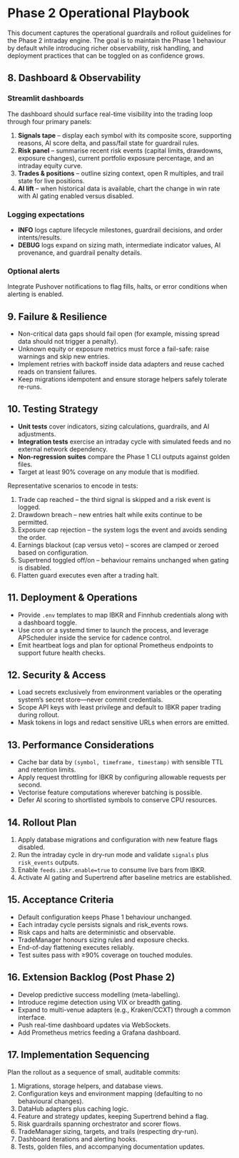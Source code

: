 # Phase 2 Operational Playbook

This document captures the operational guardrails and rollout guidelines for the Phase 2 intraday engine. The goal is to maintain the Phase 1 behaviour by default while introducing richer observability, risk handling, and deployment practices that can be toggled on as confidence grows.

## 8. Dashboard & Observability

### Streamlit dashboards
The dashboard should surface real-time visibility into the trading loop through four primary panels:

1. **Signals tape** – display each symbol with its composite score, supporting reasons, AI score delta, and pass/fail state for guardrail rules.
2. **Risk panel** – summarise recent risk events (capital limits, drawdowns, exposure changes), current portfolio exposure percentage, and an intraday equity curve.
3. **Trades & positions** – outline sizing context, open R multiples, and trail state for live positions.
4. **AI lift** – when historical data is available, chart the change in win rate with AI gating enabled versus disabled.

### Logging expectations
* **INFO** logs capture lifecycle milestones, guardrail decisions, and order intents/results.
* **DEBUG** logs expand on sizing math, intermediate indicator values, AI provenance, and guardrail penalty details.

### Optional alerts
Integrate Pushover notifications to flag fills, halts, or error conditions when alerting is enabled.

## 9. Failure & Resilience
* Non-critical data gaps should fail open (for example, missing spread data should not trigger a penalty).
* Unknown equity or exposure metrics must force a fail-safe: raise warnings and skip new entries.
* Implement retries with backoff inside data adapters and reuse cached reads on transient failures.
* Keep migrations idempotent and ensure storage helpers safely tolerate re-runs.

## 10. Testing Strategy
* **Unit tests** cover indicators, sizing calculations, guardrails, and AI adjustments.
* **Integration tests** exercise an intraday cycle with simulated feeds and no external network dependency.
* **Non-regression suites** compare the Phase 1 CLI outputs against golden files.
* Target at least 90% coverage on any module that is modified.

Representative scenarios to encode in tests:
1. Trade cap reached – the third signal is skipped and a risk event is logged.
2. Drawdown breach – new entries halt while exits continue to be permitted.
3. Exposure cap rejection – the system logs the event and avoids sending the order.
4. Earnings blackout (cap versus veto) – scores are clamped or zeroed based on configuration.
5. Supertrend toggled off/on – behaviour remains unchanged when gating is disabled.
6. Flatten guard executes even after a trading halt.

## 11. Deployment & Operations
* Provide `.env` templates to map IBKR and Finnhub credentials along with a dashboard toggle.
* Use cron or a systemd timer to launch the process, and leverage APScheduler inside the service for cadence control.
* Emit heartbeat logs and plan for optional Prometheus endpoints to support future health checks.

## 12. Security & Access
* Load secrets exclusively from environment variables or the operating system’s secret store—never commit credentials.
* Scope API keys with least privilege and default to IBKR paper trading during rollout.
* Mask tokens in logs and redact sensitive URLs when errors are emitted.

## 13. Performance Considerations
* Cache bar data by `(symbol, timeframe, timestamp)` with sensible TTL and retention limits.
* Apply request throttling for IBKR by configuring allowable requests per second.
* Vectorise feature computations wherever batching is possible.
* Defer AI scoring to shortlisted symbols to conserve CPU resources.

## 14. Rollout Plan
1. Apply database migrations and configuration with new feature flags disabled.
2. Run the intraday cycle in dry-run mode and validate `signals` plus `risk_events` outputs.
3. Enable `feeds.ibkr.enable=true` to consume live bars from IBKR.
4. Activate AI gating and Supertrend after baseline metrics are established.

## 15. Acceptance Criteria
* Default configuration keeps Phase 1 behaviour unchanged.
* Each intraday cycle persists signals and risk_events rows.
* Risk caps and halts are deterministic and observable.
* TradeManager honours sizing rules and exposure checks.
* End-of-day flattening executes reliably.
* Test suites pass with ≥90% coverage on touched modules.

## 16. Extension Backlog (Post Phase 2)
* Develop predictive success modelling (meta-labelling).
* Introduce regime detection using VIX or breadth gating.
* Expand to multi-venue adapters (e.g., Kraken/CCXT) through a common interface.
* Push real-time dashboard updates via WebSockets.
* Add Prometheus metrics feeding a Grafana dashboard.

## 17. Implementation Sequencing
Plan the rollout as a sequence of small, auditable commits:

1. Migrations, storage helpers, and database views.
2. Configuration keys and environment mapping (defaulting to no behavioural changes).
3. DataHub adapters plus caching logic.
4. Feature and strategy updates, keeping Supertrend behind a flag.
5. Risk guardrails spanning orchestrator and scorer flows.
6. TradeManager sizing, targets, and trails (respecting dry-run).
7. Dashboard iterations and alerting hooks.
8. Tests, golden files, and accompanying documentation updates.
